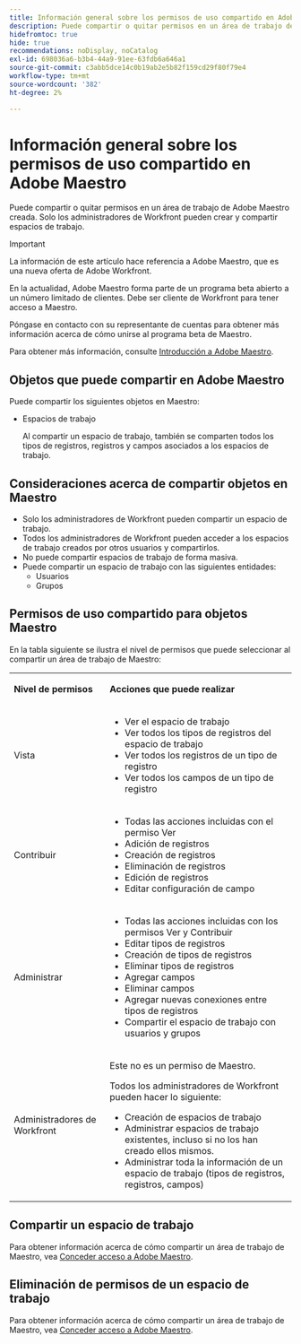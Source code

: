 ```yaml
---
title: Información general sobre los permisos de uso compartido en Adobe Maestro
description: Puede compartir o quitar permisos en un área de trabajo de Adobe Maestro creada. Solo los administradores de Workfront pueden crear y compartir espacios de trabajo.
hidefromtoc: true
hide: true
recommendations: noDisplay, noCatalog
exl-id: 698036a6-b3b4-44a9-91ee-63fdb6a646a1
source-git-commit: c3abb5dce14c0b19ab2e5b82f159cd29f80f79e4
workflow-type: tm+mt
source-wordcount: '382'
ht-degree: 2%

---
```


<!--update the metadata with real things when making this public; also update the description with something like this: Not all users in the organization have the same access and permissions to use Adobe Maestro. This article describes the levels of access that users could have to Adobe Maestro. -->

<!--over time, this article should look like this one does: https://experienceleague.adobe.com/docs/workfront/using/basics/grant-request-object-permissions/sharing-permissions-on-objects-overview.html?lang=en-->

<!-- *********add to TOC****************-->

# Información general sobre los permisos de uso compartido en Adobe Maestro

Puede compartir o quitar permisos en un área de trabajo de Adobe Maestro creada. Solo los administradores de Workfront pueden crear y compartir espacios de trabajo.

>[!IMPORTANT]
>
>La información de este artículo hace referencia a Adobe Maestro, que es una nueva oferta de Adobe Workfront.
>
>En la actualidad, Adobe Maestro forma parte de un programa beta abierto a un número limitado de clientes. Debe ser cliente de Workfront para tener acceso a Maestro.
>
>Póngase en contacto con su representante de cuentas para obtener más información acerca de cómo unirse al programa beta de Maestro.
>
>Para obtener más información, consulte [Introducción a Adobe Maestro](../maestro-overview.md).

## Objetos que puede compartir en Adobe Maestro

Puede compartir los siguientes objetos en Maestro:

* Espacios de trabajo

  Al compartir un espacio de trabajo, también se comparten todos los tipos de registros, registros y campos asociados a los espacios de trabajo.

## Consideraciones acerca de compartir objetos en Maestro

* Solo los administradores de Workfront pueden compartir un espacio de trabajo.
* Todos los administradores de Workfront pueden acceder a los espacios de trabajo creados por otros usuarios y compartirlos.
* No puede compartir espacios de trabajo de forma masiva.
* Puede compartir un espacio de trabajo con las siguientes entidades:
   * Usuarios
   * Grupos

## Permisos de uso compartido para objetos Maestro

En la tabla siguiente se ilustra el nivel de permisos que puede seleccionar al compartir un área de trabajo de Maestro:

<table style="table-layout:auto"> 
 <col> 
 <col> 
 <tbody> 
 <tr> 
   <td role="rowheader"><p><b>Nivel de permisos</b></p></td> 
   <td> <p><b>Acciones que puede realizar</b></p> 
    </td> 
  </tr> 
  <tr> 
   <td role="rowheader"><p>Vista</p></td> 
   <td> 
    <ul> 
     <li>Ver el espacio de trabajo</li> 
     <li>Ver todos los tipos de registros del espacio de trabajo</li> 
     <li>Ver todos los registros de un tipo de registro</li> 
     <li>Ver todos los campos de un tipo de registro</li> 
    </ul> </td> 
  </tr> 
  <tr> 
   <td role="rowheader"><p>Contribuir</p></td> 
   <td>  
    <ul> 
     <li>Todas las acciones incluidas con el permiso Ver</li> 
     <li>Adición de registros</li>
     <li>Creación de registros</li> 
     <li>Eliminación de registros</li>  
     <li>Edición de registros</li>
     <li>Editar configuración de campo</li>
     </ul> </td> 
  </tr> 
  <tr> 
   <td role="rowheader"><p>Administrar</p></td> 
   <td> 
    <ul> 
     <li>Todas las acciones incluidas con los permisos Ver y Contribuir</li> 
     <li>Editar tipos de registros</li> 
     <li>Creación de tipos de registros</li> 
     <li>Eliminar tipos de registros</li> 
     <li>Agregar campos</li> 
     <li>Eliminar campos</li> 
     <li>Agregar nuevas conexiones entre tipos de registros</li> 
     <li>Compartir el espacio de trabajo con usuarios y grupos</li> 
     </ul> </td> 
  </tr> 
  <tr> 
   <td role="rowheader"><p>Administradores de Workfront</p></td> 
   <td> <p>Este no es un permiso de Maestro.</p>
   <p> Todos los administradores de Workfront pueden hacer lo siguiente: </p>
   <ul><li>Creación de espacios de trabajo</li>
    <li> Administrar espacios de trabajo existentes, incluso si no los han creado ellos mismos. </li> 
    <li>Administrar toda la información de un espacio de trabajo (tipos de registros, registros, campos)
    </td> 
  </tr> 
 </tbody> 
</table>

<!-- the following sections are hidden in the links below - ensure they are visible-->

## Compartir un espacio de trabajo

Para obtener información acerca de cómo compartir un área de trabajo de Maestro, vea [Conceder acceso a Adobe Maestro](../access/grant-access.md).

## Eliminación de permisos de un espacio de trabajo

Para obtener información acerca de cómo compartir un área de trabajo de Maestro, vea [Conceder acceso a Adobe Maestro](../access/grant-access.md).

<!--This is currently not possible: ## Request permissions to objects -->

